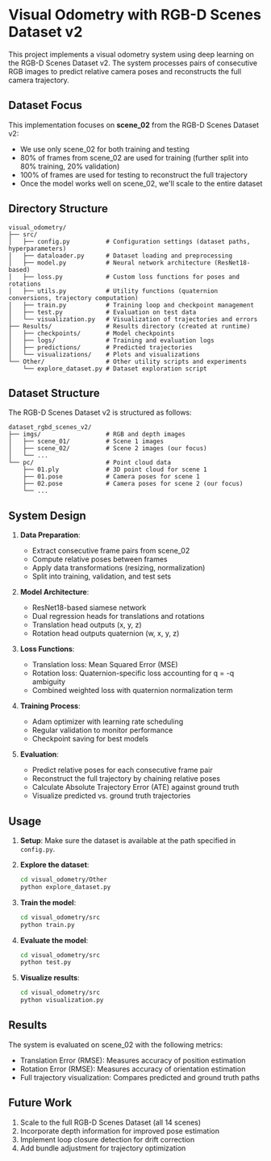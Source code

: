 # Visual Odometry with RGB-D Scenes Dataset v2

This project implements a visual odometry system using deep learning on the RGB-D Scenes Dataset v2. The system processes pairs of consecutive RGB images to predict relative camera poses and reconstructs the full camera trajectory.

## Dataset Focus

This implementation focuses on **scene_02** from the RGB-D Scenes Dataset v2:
- We use only scene_02 for both training and testing
- 80% of frames from scene_02 are used for training (further split into 80% training, 20% validation)
- 100% of frames are used for testing to reconstruct the full trajectory
- Once the model works well on scene_02, we'll scale to the entire dataset

## Directory Structure

```
visual_odometry/
├── src/
│   ├── config.py          # Configuration settings (dataset paths, hyperparameters)
│   ├── dataloader.py      # Dataset loading and preprocessing 
│   ├── model.py           # Neural network architecture (ResNet18-based)
│   ├── loss.py            # Custom loss functions for poses and rotations
│   ├── utils.py           # Utility functions (quaternion conversions, trajectory computation)
│   ├── train.py           # Training loop and checkpoint management
│   ├── test.py            # Evaluation on test data
│   └── visualization.py   # Visualization of trajectories and errors
├── Results/               # Results directory (created at runtime)
│   ├── checkpoints/       # Model checkpoints
│   ├── logs/              # Training and evaluation logs
│   ├── predictions/       # Predicted trajectories
│   └── visualizations/    # Plots and visualizations
└── Other/                 # Other utility scripts and experiments
    └── explore_dataset.py # Dataset exploration script
```

## Dataset Structure

The RGB-D Scenes Dataset v2 is structured as follows:
```
dataset_rgbd_scenes_v2/
├── imgs/                  # RGB and depth images
│   ├── scene_01/          # Scene 1 images
│   ├── scene_02/          # Scene 2 images (our focus)
│   └── ...
└── pc/                    # Point cloud data
    ├── 01.ply             # 3D point cloud for scene 1
    ├── 01.pose            # Camera poses for scene 1
    ├── 02.pose            # Camera poses for scene 2 (our focus)
    └── ...
```

## System Design

1. **Data Preparation**: 
   - Extract consecutive frame pairs from scene_02
   - Compute relative poses between frames
   - Apply data transformations (resizing, normalization)
   - Split into training, validation, and test sets

2. **Model Architecture**:
   - ResNet18-based siamese network
   - Dual regression heads for translations and rotations
   - Translation head outputs (x, y, z)
   - Rotation head outputs quaternion (w, x, y, z)

3. **Loss Functions**:
   - Translation loss: Mean Squared Error (MSE)
   - Rotation loss: Quaternion-specific loss accounting for q = -q ambiguity
   - Combined weighted loss with quaternion normalization term

4. **Training Process**:
   - Adam optimizer with learning rate scheduling
   - Regular validation to monitor performance
   - Checkpoint saving for best models

5. **Evaluation**:
   - Predict relative poses for each consecutive frame pair
   - Reconstruct the full trajectory by chaining relative poses
   - Calculate Absolute Trajectory Error (ATE) against ground truth
   - Visualize predicted vs. ground truth trajectories

## Usage

1. **Setup**: Make sure the dataset is available at the path specified in `config.py`.

2. **Explore the dataset**:
   ```bash
   cd visual_odometry/Other
   python explore_dataset.py
   ```

3. **Train the model**:
   ```bash
   cd visual_odometry/src
   python train.py
   ```

4. **Evaluate the model**:
   ```bash
   cd visual_odometry/src
   python test.py
   ```

5. **Visualize results**:
   ```bash
   cd visual_odometry/src
   python visualization.py
   ```

## Results

The system is evaluated on scene_02 with the following metrics:
- Translation Error (RMSE): Measures accuracy of position estimation
- Rotation Error (RMSE): Measures accuracy of orientation estimation
- Full trajectory visualization: Compares predicted and ground truth paths

## Future Work

1. Scale to the full RGB-D Scenes Dataset (all 14 scenes)
2. Incorporate depth information for improved pose estimation
3. Implement loop closure detection for drift correction
4. Add bundle adjustment for trajectory optimization
